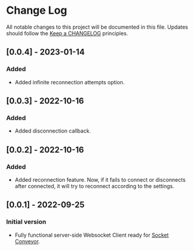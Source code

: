 # Change Log
All notable changes to this project will be documented in this file.
Updates should follow the [Keep a CHANGELOG](https://keepachangelog.com/) principles.

## [0.0.4] - 2023-01-14

### Added

- Added infinite reconnection attempts option.

## [0.0.3] - 2022-10-16

### Added

- Added disconnection callback.

## [0.0.2] - 2022-10-16

### Added

- Added reconnection feature. Now, if it fails to connect or disconnects after connected, it will try to reconnect according to the settings.

## [0.0.1] - 2022-09-25

### Initial version

- Fully functional server-side Websocket Client ready for [Socket Conveyor](https://socketconveyor.com).

